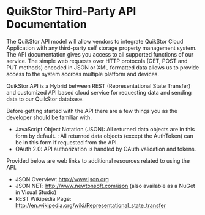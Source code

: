 # QuikStor Third-Party API Documentation

The QuikStor API model will allow vendors to integrate QuikStor Cloud Application with any third-party self storage property management system. The API documentation gives you access to all supported functions of our service. The simple web requests over HTTP protocols (GET, POST and PUT methods) encoded in JSON or XML formatted data allows us to provide access to the system accross multiple platform and devices.

QuikStor API is a Hybrid between REST (Representational State Transfer) and customized API based cloud service for requesting data and sending data to our QuikStor database. 

Before getting started with the API there are a few things you as the developer should be familiar with.

- JavaScript Object Notation (JSON): All returned data objects are in this form by default.
: All returned data objects (except the AuthToken) can be in this form if requested from the API.
- OAuth 2.0: API authorization is handled by OAuth validation and tokens. 

Provided below are web links to additional resources related to using the API.

- JSON Overview: http://www.json.org
- JSON.NET: http://www.newtonsoft.com/json (also available as a NuGet in Visual Studio)
- REST Wikipedia Page: http://en.wikipedia.org/wiki/Representational_state_transfer


